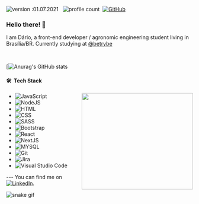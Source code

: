 ![version :01.07.2021](https://img.shields.io/badge/version-01.07.2021-informational) &nbsp;
![profile count](https://komarev.com/ghpvc/?username=villefor&color=lightgrey)&nbsp;
[![GitHub](https://img.shields.io/github/followers/villefor?label=follow&style=social)](https://github.com/villefor)&nbsp;

 ### Hello there! 👋 
<p> 
  I am Dário, a front-end developer / agronomic engineering student living in Brasília/BR. Currently studying at <a href="https://github.com/betrybe">@betrybe</a></span></p>
</p>
</br>

[![Anurag's GitHub stats](https://github-readme-stats.vercel.app/api?username=villefor&show_icons=true&theme=gotham&count_private=true)
 

#### 🛠 &nbsp;Tech Stack

<img align="right" src="https://github-readme-stats.vercel.app/api/top-langs/?username=villefor&theme=tokyonight&bg_color=0d1117&border_color=eee" height="260" width=300/>

- ![JavaScript](https://img.shields.io/badge/JavaScript-05122A?style=for-the-badge&logo=javascript&logoColor=F7DF1E)&nbsp;
- ![NodeJS](https://img.shields.io/badge/Node.js-05122A?style=for-the-badge&logo=nodedotjs&logoColor=white)&nbsp;
- ![HTML](https://img.shields.io/badge/HTML5-05122A?style=for-the-badge&logo=html5&logoColor=white)&nbsp;
- ![CSS](https://img.shields.io/badge/CSS3-05122A?style=for-the-badge&logo=css3&logoColor=white)&nbsp;
- ![SASS](https://img.shields.io/badge/Sass-05122A?style=for-the-badge&logo=sass&logoColor=white)&nbsp;
- ![Bootstrap](https://img.shields.io/badge/Bootstrap-05122A?style=for-the-badge&logo=bootstrap&logoColor=white)&nbsp;
- ![React](https://img.shields.io/badge/React-05122A?style=for-the-badge&logo=react&logoColor=61DAFB)&nbsp;
- ![NextJS](https://img.shields.io/badge/next.js-05122A?style=for-the-badge&logo=nextdotjs&logoColor=white)&nbsp;
- ![MYSQL](https://img.shields.io/badge/MySQL-05122A?style=for-the-badge&logo=mysql&logoColor=white)&nbsp;
- ![Git](https://img.shields.io/badge/-Git-05122A?style=flat&logo=git)&nbsp;
- ![Jira](	https://img.shields.io/badge/Jira-05122A?style=for-the-badge&logo=Jira&logoColor=white)&nbsp;
- ![Visual Studio Code](https://img.shields.io/badge/Visual_Studio_Code-05122A?style=for-the-badge&logo=visual%20studio%20code&logoColor=white)&nbsp;



<!-- Actual text -->

--- You can find me on [![LinkedIn][2.2]][2].

<!-- Icons -->

[2.2]: https://raw.githubusercontent.com/MartinHeinz/MartinHeinz/master/linkedin-3-16.png (LinkedIn icon, see you there)

<!-- Links to your social media accounts -->

[2]: https://www.linkedin.com/in/dvillefor/

![snake gif](https://github.com/Villefor/.github-workflows/blob/output/github-contribution-grid-snake.gif)

